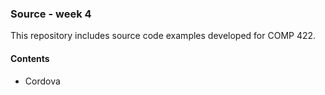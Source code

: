 ### Source - week 4

This repository includes source code examples developed for COMP 422.

#### Contents
* Cordova
